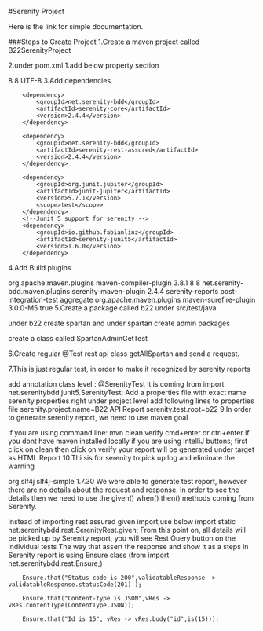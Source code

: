 #Serenity Project

Here is the link for simple documentation.

###Steps to Create Project 1.Create a maven project called B22SerenityProject

2.under pom.xml 1.add below property section

<properties>
<maven.compiler.source>8</maven.compiler.source>
<maven.compiler.target>8</maven.compiler.target>
<project.build.sourceEncoding>UTF-8</project.build.sourceEncoding>
</properties>
3.Add dependencies

<!--        This is for base support for anything we do with serenity-->
        <dependency>
            <groupId>net.serenity-bdd</groupId>
            <artifactId>serenity-core</artifactId>
            <version>2.4.4</version>
        </dependency>
<!--        this is the dependency that wrap up rest assured with additional serenity support-->
        <dependency>
            <groupId>net.serenity-bdd</groupId>
            <artifactId>serenity-rest-assured</artifactId>
            <version>2.4.4</version>
        </dependency>

        <dependency>
            <groupId>org.junit.jupiter</groupId>
            <artifactId>junit-jupiter</artifactId>
            <version>5.7.1</version>
            <scope>test</scope>
        </dependency>
        <!--Junit 5 support for serenity -->
        <dependency>
            <groupId>io.github.fabianlinz</groupId>
            <artifactId>serenity-junit5</artifactId>
            <version>1.6.0</version>
        </dependency>
4.Add Build plugins

  <build>
        <plugins>
            <plugin>
                <groupId>org.apache.maven.plugins</groupId>
                <artifactId>maven-compiler-plugin</artifactId>
                <version>3.8.1</version>
                <configuration>
                    <source>8</source>
                    <target>8</target>
                </configuration>
            </plugin>
            <!--            This is where the report is being generated after the test run -->
            <plugin>
                <groupId>net.serenity-bdd.maven.plugins</groupId>
                <artifactId>serenity-maven-plugin</artifactId>
                <version>2.4.4</version>
                <executions>
                    <execution>
                        <id>serenity-reports</id>
                        <phase>post-integration-test</phase>
                        <goals>
                            <goal>aggregate</goal>
                        </goals>
                    </execution>
                </executions>
            </plugin>
            <!--         We want to run all the tests then generate one report -->
            <plugin>
                <groupId>org.apache.maven.plugins</groupId>
                <artifactId>maven-surefire-plugin</artifactId>
                <version>3.0.0-M5</version>
                <configuration>
                    <testFailureIgnore>true</testFailureIgnore>
                </configuration>
            </plugin>
        </plugins>
    </build>
5.Create a package called b22 under src/test/java

under b22 create spartan and under spartan create admin packages

create a class called SpartanAdminGetTest

6.Create regular @Test rest api class getAllSpartan and send a request.

7.This is just regular test, in order to make it recognized by serenity reports

add annotation class level : @SerenityTest
it is coming from import net.serenitybdd.junit5.SerenityTest;
Add a properties file with exact name serenity.properties right under project level
add following lines to properties file
serenity.project.name=B22 API Report
serenity.test.root=b22
9.In order to generate serenity report, we need to use maven goal

if you are using command line: mvn clean verify cmd+enter or ctrl+enter if you dont have maven installed locally
if you are using IntelliJ buttons;
first click on clean then click on verify
your report will be generated under target as HTML Report
10.Thi sis for serenity to pick up log and eliminate the warning

<dependency>
    <groupId>org.slf4j</groupId>
    <artifactId>slf4j-simple</artifactId>
    <version>1.7.30</version>
</dependency>
We were able to generate test report, however there are no details about the request and response. In order to see the details then we need to use the given() when() then() methods coming from Serenity.

Instead of importing rest assured given import,use below
import static net.serenitybdd.rest.SerenityRest.given;
From this point on, all details will be picked up by Serenity report, you will see Rest Query button on the individual tests
The way that assert the response and show it as a steps in Serenity report is using Ensure class (from import net.serenitybdd.rest.Ensure;)

        Ensure.that("Status code is 200",validatableResponse -> validatableResponse.statusCode(201) );

        Ensure.that("Content-type is JSON",vRes -> vRes.contentType(ContentType.JSON));

        Ensure.that("Id is 15", vRes -> vRes.body("id",is(15)));
